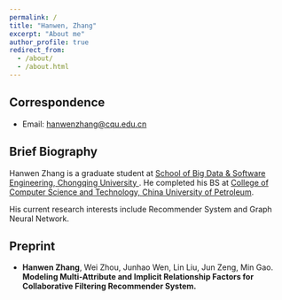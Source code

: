 ```yaml
---
permalink: /
title: "Hanwen, Zhang"
excerpt: "About me"
author_profile: true
redirect_from: 
  - /about/
  - /about.html
---
```


<!-- ## Hanwen Zhang -->
## Correspondence

* Email: hanwenzhang@cqu.edu.cn

## Brief Biography
Hanwen Zhang is a graduate student at [School of Big Data & Software Engineering, Chongqing University ](http://www.cse.cqu.edu.cn/). He completed his BS at [College of Computer Science and Technology, China University of Petroleum](http://sci.cqu.edu.cn/).

His current research interests include Recommender System and Graph Neural Network.

## Preprint
- **Hanwen Zhang**, Wei Zhou, Junhao Wen, Lin Liu, Jun Zeng, Min Gao. **Modeling Multi-Attribute and Implicit Relationship Factors for Collaborative Filtering Recommender System.**
